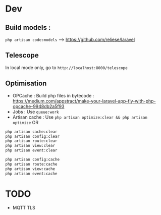 # Dev
## Build models :

`php artisan code:models` --> https://github.com/reliese/laravel

## Telescope

In local mode only, go to `http://localhost:8000/telescope`

## Optimisation

- OPCache : Build php files in bytecode : https://medium.com/appstract/make-your-laravel-app-fly-with-php-opcache-9948db2a5f93
- Jobs : Use `queue:work`
- Artisan cache : Use `php artisan optimize:clear && php artisan optimize` OR
```bash
php artisan cache:clear
php artisan config:clear
php artisan route:clear
php artisan view:clear
php artisan event:clear

php artisan config:cache
php artisan route:cache
php artisan view:cache
php artisan event:cache
```

# TODO

- MQTT TLS